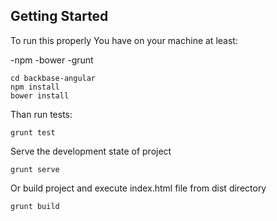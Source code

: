 

## Getting Started

To run this properly You have on your machine at least:

-npm
-bower
-grunt

	cd backbase-angular
	npm install
	bower install

Than run tests:
	
	grunt test

Serve the development state of project

	grunt serve

Or build project and execute index.html file from dist directory

	grunt build


